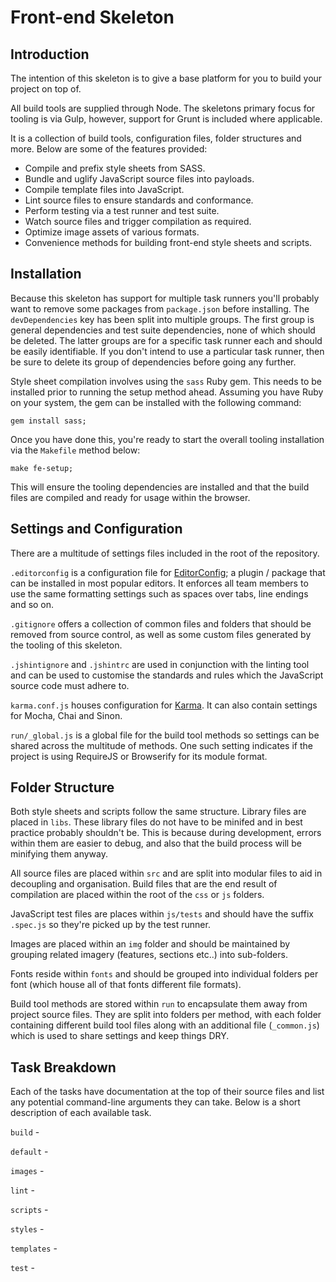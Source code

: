 # Front-end Skeleton

## Introduction
The intention of this skeleton is to give a base platform for you to build your project on top of.

All build tools are supplied through Node. The skeletons primary focus for tooling is via Gulp, however, support for Grunt is included where applicable.

It is a collection of build tools, configuration files, folder structures and more. Below are some of the features provided:

- Compile and prefix style sheets from SASS.
- Bundle and uglify JavaScript source files into payloads.
- Compile template files into JavaScript.
- Lint source files to ensure standards and conformance.
- Perform testing via a test runner and test suite.
- Watch source files and trigger compilation as required.
- Optimize image assets of various formats.
- Convenience methods for building front-end style sheets and scripts.

## Installation
Because this skeleton has support for multiple task runners you'll probably want to remove some packages from `package.json` before installing. The `devDependencies` key has been split into multiple groups. The first group is general dependencies and test suite dependencies, none of which should be deleted. The latter groups are for a specific task runner each and should be easily identifiable. If you don't intend to use a particular task runner, then be sure to delete its group of dependencies before going any further.

Style sheet compilation involves using the `sass` Ruby gem. This needs to be installed prior to running the setup method ahead. Assuming you have Ruby on your system, the gem can be installed with the following command:

```
gem install sass;
```

Once you have done this, you're ready to start the overall tooling installation via the `Makefile` method below:

```
make fe-setup;
```

This will ensure the tooling dependencies are installed and that the build files are compiled and ready for usage within the browser.

## Settings and Configuration
There are a multitude of settings files included in the root of the repository.

`.editorconfig` is a configuration file for [EditorConfig](http://editorconfig.org/); a plugin / package that can be installed in most popular editors. It enforces all team members to use the same formatting settings such as spaces over tabs, line endings and so on.

`.gitignore` offers a collection of common files and folders that should be removed from source control, as well as some custom files generated by the tooling of this skeleton.

`.jshintignore` and `.jshintrc` are used in conjunction with the linting tool and can be used to customise the standards and rules which the JavaScript source code must adhere to.

`karma.conf.js` houses configuration for [Karma](http://karma-runner.github.io/). It can also contain settings for Mocha, Chai and Sinon.

`run/_global.js` is a global file for the build tool methods so settings can be shared across the multitude of methods. One such setting indicates if the project is using RequireJS or Browserify for its module format.

## Folder Structure
Both style sheets and scripts follow the same structure. Library files are placed in `libs`. These library files do not have to be minifed and in best practice probably shouldn't be. This is because during development, errors within them are easier to debug, and also that the build process will be minifying them anyway.

All source files are placed within `src` and are split into modular files to aid in decoupling and organisation. Build files that are the end result of compilation are placed within the root of the `css` or `js` folders.

JavaScript test files are places within `js/tests` and should have the suffix `.spec.js` so they're picked up by the test runner.

Images are placed within an `img` folder and should be maintained by grouping related imagery (features, sections etc..) into sub-folders.

Fonts reside within `fonts` and should be grouped into individual folders per font (which house all of that fonts different file formats).

Build tool methods are stored within `run` to encapsulate them away from project source files. They are split into folders per method, with each folder containing different build tool files along with an additional file (`_common.js`) which is used to share settings and keep things DRY.

## Task Breakdown
Each of the tasks have documentation at the top of their source files and list any potential command-line arguments they can take. Below is a short description of each available task.

`build` -

`default` -

`images` -

`lint` -

`scripts` -

`styles` -

`templates` -

`test` -
